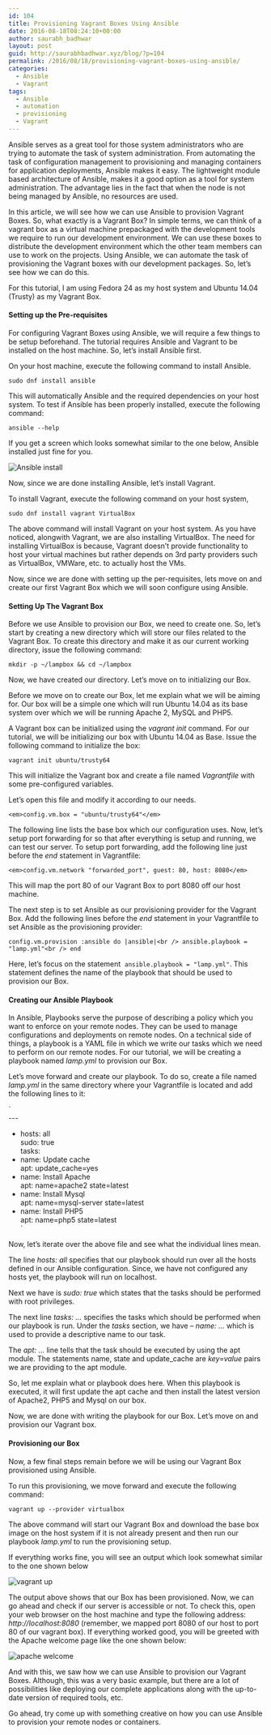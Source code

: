 ```yaml
---
id: 104
title: Provisioning Vagrant Boxes Using Ansible
date: 2016-08-18T08:24:10+00:00
author: saurabh_badhwar
layout: post
guid: http://saurabhbadhwar.xyz/blog/?p=104
permalink: /2016/08/18/provisioning-vagrant-boxes-using-ansible/
categories:
  - Ansible
  - Vagrant
tags:
  - Ansible
  - automation
  - provisioning
  - Vagrant
---
```

Ansible serves as a great tool for those system administrators who are trying to automate the task of system administration. From automating the task of configuration management to provisioning and managing containers for application deployments, Ansible makes it easy. The lightweight module based architecture of Ansible, makes it a good option as a tool for system administration. The advantage lies in the fact that when the node is not being managed by Ansible, no resources are used.

In this article, we will see how we can use Ansible to provision Vagrant Boxes. So, what exactly is a Vagrant Box? In simple terms, we can think of a vagrant box as a virtual machine prepackaged with the development tools we require to run our development environment. We can use these boxes to distribute the development environment which the other team members can use to work on the projects. Using Ansible, we can automate the task of provisioning the Vagrant boxes with our development packages. So, let&#8217;s see how we can do this.

For this tutorial, I am using Fedora 24 as my host system and Ubuntu 14.04 (Trusty) as my Vagrant Box.

#### Setting up the Pre-requisites

For configuring Vagrant Boxes using Ansible, we will require a few things to be setup beforehand. The tutorial requires Ansible and Vagrant to be installed on the host machine. So, let&#8217;s install Ansible first.

On your host machine, execute the following command to install Ansible.

`sudo dnf install ansible`

This will automatically Ansible and the required dependencies on your host system. To test if Ansible has been properly installed, execute the following command:

`ansible --help`

If you get a screen which looks somewhat similar to the one below, Ansible installed just fine for you.

<img class="aligncenter size-full wp-image-105" src="https://i1.wp.com/saurabhbadhwar.xyz/blog/wp-content/uploads/2016/08/Ansible-install.png?fit=640%2C431" alt="Ansible install" srcset="https://i1.wp.com/saurabhbadhwar.xyz/blog/wp-content/uploads/2016/08/Ansible-install.png?w=734 734w, https://i1.wp.com/saurabhbadhwar.xyz/blog/wp-content/uploads/2016/08/Ansible-install.png?resize=300%2C202 300w" sizes="(max-width: 640px) 100vw, 640px" data-recalc-dims="1" /> 

Now, since we are done installing Ansible, let&#8217;s install Vagrant.

To install Vagrant, execute the following command on your host system,

`sudo dnf install vagrant VirtualBox`

The above command will install Vagrant on your host system. As you have noticed, alongwith Vagrant, we are also installing VirtualBox. The need for installing VirtualBox is because, Vagrant doesn&#8217;t provide functionality to host your virtual machines but rather depends on 3rd party providers such as VirtualBox, VMWare, etc. to actually host the VMs.

Now, since we are done with setting up the per-requisites, lets move on and create our first Vagrant Box which we will soon configure using Ansible.

#### Setting Up The Vagrant Box

Before we use Ansible to provision our Box, we need to create one. So, let&#8217;s start by creating a new directory which will store our files related to the Vagrant Box. To create this directory and make it as our current working directory, issue the following command:

`mkdir -p ~/lampbox && cd ~/lampbox`

Now, we have created our directory. Let&#8217;s move on to initializing our Box.

Before we move on to create our Box, let me explain what we will be aiming for. Our box will be a simple one which will run Ubuntu 14.04 as its base system over which we will be running Apache 2, MySQL and PHP5.

A Vagrant box can be initialized using the _vagrant init_ command. For our tutorial, we will be initializing our box with Ubuntu 14.04 as Base. Issue the following command to initialize the box:

`vagrant init ubuntu/trusty64`

This will initialize the Vagrant box and create a file named _Vagrantfile_ with some pre-configured variables.

Let&#8217;s open this file and modify it according to our needs.

`<em>config.vm.box = "ubuntu/trusty64"</em>`

The following line lists the base box which our configuration uses. Now, let&#8217;s setup port forwarding for so that after everything is setup and running, we can test our server. To setup port forwarding, add the following line just before the _end_ statement in Vagrantfile:

`<em>config.vm.network "forwarded_port", guest: 80, host: 8080</em>`

This will map the port 80 of our Vagrant Box to port 8080 off our host machine.

The next step is to set Ansible as our provisioning provider for the Vagrant Box. Add the following lines before the _end_ statement in your Vagrantfile to set Ansible as the provisioning provider:

`config.vm.provision :ansible do |ansible|<br />
ansible.playbook = "lamp.yml"<br />
end`

Here, let&#8217;s focus on the statement  `ansible.playbook = "lamp.yml"`. This statement defines the name of the playbook that should be used to provision our Box.

#### Creating our Ansible Playbook

In Ansible, Playbooks serve the purpose of describing a policy which you want to enforce on your remote nodes. They can be used to manage configurations and deployments on remote nodes. On a technical side of things, a playbook is a YAML file in which we write our tasks which we need to perform on our remote nodes. For our tutorial, we will be creating a playbook named _lamp.yml_ to provision our Box.

Let&#8217;s move forward and create our playbook. To do so, create a file named _lamp.yml_ in the same directory where your Vagrantfile is located and add the following lines to it:

`<br />
---<br />
- hosts: all<br />
sudo: true<br />
tasks:<br />
- name: Update cache<br />
apt: update_cache=yes<br />
- name: Install Apache<br />
apt: name=apache2 state=latest<br />
- name: Install Mysql<br />
apt: name=mysql-server state=latest<br />
- name: Install PHP5<br />
apt: name=php5 state=latest<br />
` 

Now, let&#8217;s iterate over the above file and see what the individual lines mean.

The line _hosts: all_ specifies that our playbook should run over all the hosts defined in our Ansible configuration. Since, we have not configured any hosts yet, the playbook will run on localhost.

Next we have is _sudo: true_ which states that the tasks should be performed with root privileges.

The next line _tasks: &#8230;_ specifies the tasks which should be performed when our playbook is run. Under the _tasks_ section, we have _&#8211; name: &#8230;_ which is used to provide a descriptive name to our task.

The _apt: &#8230;_ line tells that the task should be executed by using the apt module. The statements name, state and update_cache are _key=value_ pairs we are providing to the apt module.

So, let me explain what or playbook does here. When this playbook is executed, it will first update the apt cache and then install the latest version of Apache2, PHP5 and Mysql on our box.

Now, we are done with writing the playbook for our Box. Let&#8217;s move on and provision our Vagrant box.

#### Provisioning our Box

Now, a few final steps remain before we will be using our Vagrant Box provisioned using Ansible.

To run this provisioning, we move forward and execute the following command:

`vagrant up --provider virtualbox`

The above command will start our Vagrant Box and download the base box image on the host system if it is not already present and then run our playbook _lamp.yml_ to run the provisioning setup.

If everything works fine, you will see an output which look somewhat similar to the one shown below

<img class="aligncenter size-full wp-image-108" src="https://i1.wp.com/saurabhbadhwar.xyz/blog/wp-content/uploads/2016/08/vagrant-up.png?fit=640%2C348" alt="vagrant up" srcset="https://i1.wp.com/saurabhbadhwar.xyz/blog/wp-content/uploads/2016/08/vagrant-up.png?w=1366 1366w, https://i1.wp.com/saurabhbadhwar.xyz/blog/wp-content/uploads/2016/08/vagrant-up.png?resize=300%2C163 300w, https://i1.wp.com/saurabhbadhwar.xyz/blog/wp-content/uploads/2016/08/vagrant-up.png?resize=768%2C417 768w, https://i1.wp.com/saurabhbadhwar.xyz/blog/wp-content/uploads/2016/08/vagrant-up.png?resize=1024%2C556 1024w, https://i1.wp.com/saurabhbadhwar.xyz/blog/wp-content/uploads/2016/08/vagrant-up.png?w=1280 1280w" sizes="(max-width: 640px) 100vw, 640px" data-recalc-dims="1" /> 

The output above shows that our Box has been provisioned. Now, we can go ahead and check if our server is accessible or not. To check this, open your web browser on the host machine and type the following address: _http://localhost:8080_ (remember, we mapped port 8080 of our host to port 80 of our vagrant box). If everything worked good, you will be greeted with the Apache welcome page like the one shown below:

<img class="aligncenter size-full wp-image-109" src="https://i2.wp.com/saurabhbadhwar.xyz/blog/wp-content/uploads/2016/08/apache-welcome.png?fit=640%2C347" alt="apache welcome" srcset="https://i2.wp.com/saurabhbadhwar.xyz/blog/wp-content/uploads/2016/08/apache-welcome.png?w=1366 1366w, https://i2.wp.com/saurabhbadhwar.xyz/blog/wp-content/uploads/2016/08/apache-welcome.png?resize=300%2C163 300w, https://i2.wp.com/saurabhbadhwar.xyz/blog/wp-content/uploads/2016/08/apache-welcome.png?resize=768%2C416 768w, https://i2.wp.com/saurabhbadhwar.xyz/blog/wp-content/uploads/2016/08/apache-welcome.png?resize=1024%2C555 1024w, https://i2.wp.com/saurabhbadhwar.xyz/blog/wp-content/uploads/2016/08/apache-welcome.png?w=1280 1280w" sizes="(max-width: 640px) 100vw, 640px" data-recalc-dims="1" /> 

And with this, we saw how we can use Ansible to provision our Vagrant Boxes. Although, this was a very basic example, but there are a lot of possibilities like deploying our complete applications along with the up-to-date version of required tools, etc.

Go ahead, try come up with something creative on how you can use Ansible to provision your remote nodes or containers.

&nbsp;